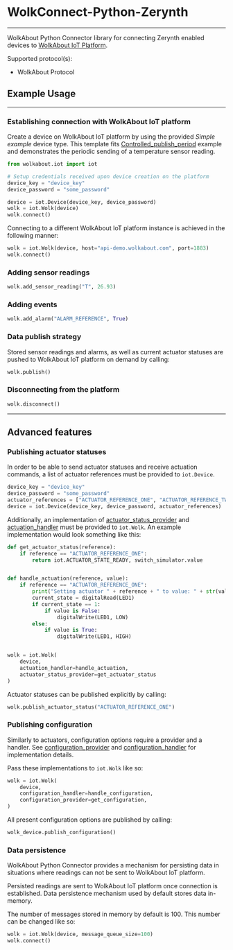 # WolkConnect-Python-Zerynth
----
WolkAbout Python Connector library for connecting Zerynth enabled devices to [WolkAbout IoT Platform](https://demo.wolkabout.com/#/login).

Supported protocol(s):
* WolkAbout Protocol

## Example Usage
----

### Establishing connection with WolkAbout IoT platform

Create a device on WolkAbout IoT platform by using the provided *Simple example* device type.
This template fits [Controlled_publish_period](https://github.com/Wolkabout/wolkabout-iot/blob/master/examples/Controlled_publish_period/main.py) example and demonstrates the periodic sending of a temperature sensor reading.

```python
from wolkabout.iot import iot

# Setup credentials received upon device creation on the platform
device_key = "device_key"
device_password = "some_password"

device = iot.Device(device_key, device_password)
wolk = iot.Wolk(device)
wolk.connect()
```

Connecting to a different WolkAbout IoT platform instance is achieved in the following manner:

```python
wolk = iot.Wolk(device, host="api-demo.wolkabout.com", port=1883)
wolk.connect()
```

### Adding sensor readings

```python
wolk.add_sensor_reading("T", 26.93)
```

### Adding events

```python
wolk.add_alarm("ALARM_REFERENCE", True)
```

### Data publish strategy

Stored sensor readings and alarms, as well as current actuator statuses are pushed to WolkAbout IoT platform on demand by calling:

```python
wolk.publish()
```

### Disconnecting from the platform

```python
wolk.disconnect()
```

----

## Advanced features

### Publishing actuator statuses

In order to be able to send actuator statuses and receive actuation commands, a list of actuator references must be provided to `iot.Device`.
```python
device_key = "device_key"
device_password = "some_password"
actuator_references = ["ACTUATOR_REFERENCE_ONE", "ACTUATOR_REFERENCE_TWO"]
device = iot.Device(device_key, device_password, actuator_references)
```

Additionally, an implementation of [actuator_status_provider](./wolk/interface/actuator_status_provider.py) and [actuation_handler](./wolk/interface/actuation_handler.py) must be provided to `iot.Wolk`.
An example implementation would look something like this:

```python
def get_actuator_status(reference):
    if reference == "ACTUATOR_REFERENCE_ONE":
        return iot.ACTUATOR_STATE_READY, switch_simulator.value


def handle_actuation(reference, value):
    if reference == "ACTUATOR_REFERENCE_ONE":
        print("Setting actuator " + reference + " to value: " + str(value))
        current_state = digitalRead(LED1)
        if current_state == 1:
            if value is False:
                digitalWrite(LED1, LOW)
        else:
            if value is True:
                digitalWrite(LED1, HIGH)


wolk = iot.Wolk(
    device,
    actuation_handler=handle_actuation,
    actuator_status_provider=get_actuator_status
)
```

Actuator statuses can be published explicitly by calling:

```python
wolk.publish_actuator_status("ACTUATOR_REFERENCE_ONE")
```

### Publishing configuration

Similarly to actuators, configuration options require a provider and a handler.
See [configuration_provider](./wolk/interface/configuration_provider.py) and [configuration_handler](./wolk/interface/configuration_handler.py) for implementation details.

Pass these implementations to `iot.Wolk` like so:

```python
wolk = iot.Wolk(
    device,
    configuration_handler=handle_configuration,
    configuration_provider=get_configuration,
)
```

All present configuration options are published by calling:

```python
wolk_device.publish_configuration()
```

### Data persistence

WolkAbout Python Connector provides a mechanism for persisting data in situations where readings can not be sent to WolkAbout IoT platform.

Persisted readings are sent to WolkAbout IoT platform once connection is established.
Data persistence mechanism used by default stores data in-memory.

The number of messages stored in memory by default is 100. This number can be changed like so:

```python
wolk = iot.Wolk(device, message_queue_size=100)
wolk.connect()
```
